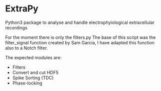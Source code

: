 # ExtraPy
Python3 package to analyse and handle electrophyiological extracellular recordings

For the moment there is only the filters.py
The base of this script was the filter_signal function created by Sam Garcia, I have adapted this function also to a Notch filter.

The expected modules are:

- Filters
- Convert and cut HDF5
- Spike Sorting (TDC)
- Phase-locking
